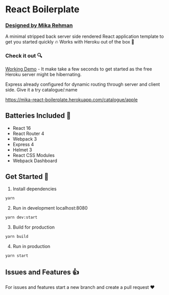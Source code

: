 # React Boilerplate
### [Designed by Mika Rehman](https://www.mikarehman.com)

A minimal stripped back server side rendered React application template to get you started quickly :fire: Works with Heroku out of the box :rocket:

### Check it out :mag:
[Working Demo](https://mika-react-boilerplate.herokuapp.com/) - 
It make take a few seconds to get started as the free Heroku server might be hibernating.

Express already configured for dynamic routing through server and client side. Give it a try catalogue/:name

https://mika-react-boilerplate.herokuapp.com/catalogue/apple

## Batteries Included :battery:
- React 16
- React Router 4
- Webpack 3
- Express 4
- Helmet 3
- React CSS Modules
- Webpack Dashboard

## Get Started :dancers:
1. Install dependencies
```bash
yarn
```
2. Run in development localhost:8080
```bash
yarn dev:start
```
3. Build for production
```bash
yarn build
```
4. Run in production
```bash
yarn start
```

## Issues and Features :thumbsup:
For issues and features start a new branch and create a pull request :heart: